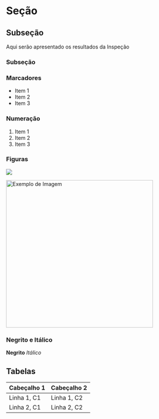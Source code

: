 # Seção

## Subseção
Aqui serão apresentado os resultados da Inspeção

### Subseção

### Marcadores
- Item 1
- Item 2
- Item 3

### Numeração
1. Item 1
2. Item 2
3. Item 3

### Figuras
![](https://adimax.com.br/wp-content/uploads/2022/05/cuidados-filhote-de-cachorro.jpg)

<img src="https://adimax.com.br/wp-content/uploads/2022/05/cuidados-filhote-de-cachorro.jpg" alt= "Exemplo de Imagem" width= "400">

### Negrito e Itálico

**Negrito**
_Itálico_

## Tabelas
| Cabeçalho 1 | Cabeçalho 2 |
|-------------|-------------|
| Linha 1, C1 | Linha 1, C2 |
| Linha 2, C1 | Linha 2, C2 |
